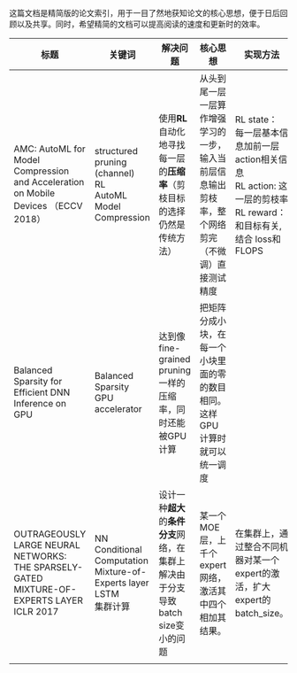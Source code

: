 这篇文档是精简版的论文索引，用于一目了然地获知论文的核心思想，便于日后回顾以及共享。同时，希望精简的文档可以提高阅读的速度和更新时的效率。

| 标题                                                         | 关键词                                                       | 解决问题                                                     | 核心思想                                                     | 实现方法                                                     | 结果概述                                                     | 其他                                                         |
| ------------------------------------------------------------ | ------------------------------------------------------------ | ------------------------------------------------------------ | ------------------------------------------------------------ | ------------------------------------------------------------ | ------------------------------------------------------------ | ------------------------------------------------------------ |
| AMC: AutoML for Model Compression and Acceleration on Mobile Devices （ECCV 2018） | structured pruning (channel)<br/>RL<br/>AutoML Model Compression | 使用**RL**自动化地寻找每一层的**压缩率**（剪枝目标的选择仍然是传统方法） | 从头到尾一层一层算作增强学习的一步，输入当前层信息输出剪枝率，整个网络剪完（不微调）直接测试精度 | RL state： 每一层基本信息加前一层action相关信息<br />RL action: 这一层的剪枝率<br />RL reward： 和目标有关, 结合 loss和FLOPS | CIFAR-10 computationally efficient: the RL can finish searching within 1 hour on a single GeForce GTX TITAN Xp GPU | 文中的普适性，仅仅是detection任务上的拓展，没有说在这个RL学到了适用于不同数据集和网络的统一策略 |
| Balanced Sparsity for Efficient DNN Inference on GPU         | Balanced Sparsity <br />GPU accelerator<br />                | 达到像fine-grained pruning 一样的压缩率，同时还能被GPU计算   | 把矩阵分成小块，在每一个小块里面的零的数目相同。这样GPU计算时就可以统一调度 |                                                              |                                                              |                                                              |
| OUTRAGEOUSLY LARGE NEURAL NETWORKS: THE SPARSELY-GATED MIXTURE-OF-EXPERTS LAYER<br />ICLR 2017 | NN Conditional Computation<br />Mixture-of-Experts layer<br />LSTM<br />集群计算 | 设计一种**超大**的**条件分支**网络，在集群上解决由于分支导致batch size变小的问题 | 某一个MOE层，上千个expert网络，激活其中四个相加其结果。      | 在集群上，通过整合不同机器对某一个expert的激活，扩大expert的batch_size。 | 极大地增大网络的capacity，提高LSTM相关任务的精度             |                                                              |
|                                                              |                                                              |                                                              |                                                              |                                                              |                                                              |                                                              |


